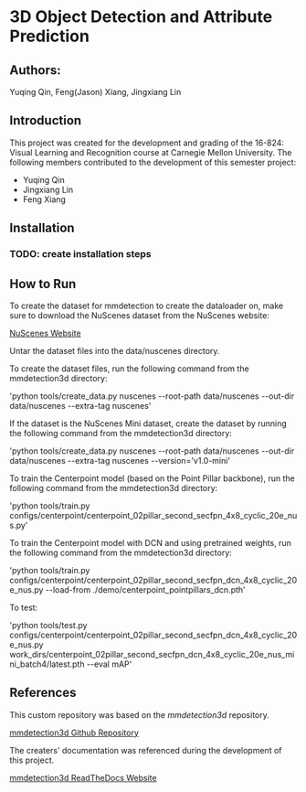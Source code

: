 # 3D Object Detection and Attribute Prediction

## Authors:
Yuqing Qin, Feng(Jason) Xiang, Jingxiang Lin

## Introduction

This project was created for the development and grading of the 16-824: Visual Learning and Recognition course at Carnegie Mellon University. The following members contributed to the development of this semester project:

* Yuqing Qin
* Jingxiang Lin
* Feng Xiang

## Installation

### TODO: create installation steps

## How to Run

To create the dataset for mmdetection to create the dataloader on, make sure to download the NuScenes dataset from the NuScenes website:

[NuScenes Website](https://www.nuscenes.org)

Untar the dataset files into the data/nuscenes directory.

To create the dataset files, run the following command from the mmdetection3d directory:

'python tools/create_data.py nuscenes --root-path data/nuscenes --out-dir data/nuscenes --extra-tag nuscenes'

If the dataset is the NuScenes Mini dataset, create the dataset by running the following command from the mmdetection3d directory:

'python tools/create_data.py nuscenes --root-path data/nuscenes --out-dir data/nuscenes --extra-tag nuscenes --version='v1.0-mini'

To train the Centerpoint model (based on the Point Pillar backbone), run the following command from the mmdetection3d directory:

'python tools/train.py configs/centerpoint/centerpoint_02pillar_second_secfpn_4x8_cyclic_20e_nus.py'

To train the Centerpoint model with DCN and using pretrained weights, run the following command from the mmdetection3d directory:

'python tools/train.py configs/centerpoint/centerpoint_02pillar_second_secfpn_dcn_4x8_cyclic_20e_nus.py --load-from ./demo/centerpoint_pointpillars_dcn.pth'

To test:

'python tools/test.py configs/centerpoint/centerpoint_02pillar_second_secfpn_dcn_4x8_cyclic_20e_nus.py work_dirs/centerpoint_02pillar_second_secfpn_dcn_4x8_cyclic_20e_nus_mini_batch4/latest.pth --eval mAP'


## References

This custom repository was based on the *mmdetection3d* repository.

[mmdetection3d Github Repository](https://github.com/open-mmlab/mmdetection3d)

The creaters' documentation was referenced during the development of this project.

[mmdetection3d ReadTheDocs Website](https://mmdetection3d.readthedocs.io/en/latest/getting_started.html)
